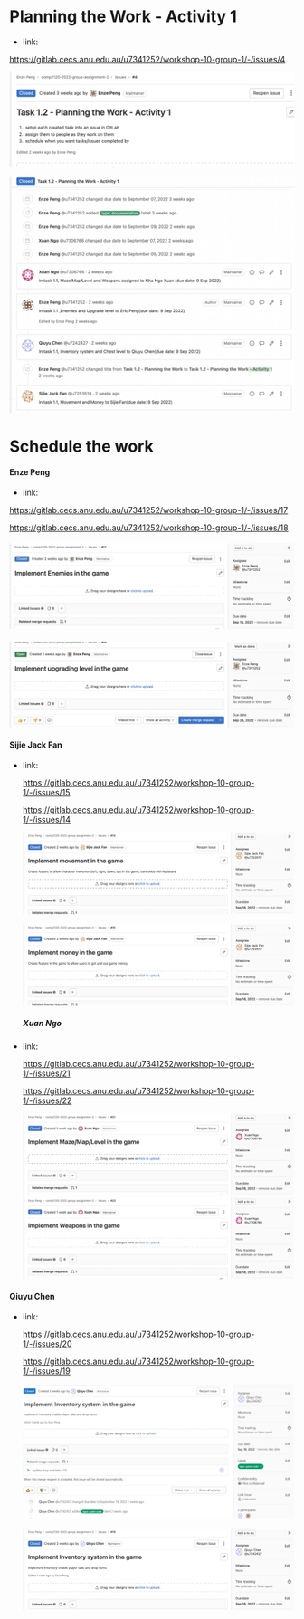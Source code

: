 #### 

# Planning the Work - Activity 1 

- link: 

https://gitlab.cecs.anu.edu.au/u7341252/workshop-10-group-1/-/issues/4 


![image](uploads/cca654ad906f58f10faa519e7370b484/image.png) 

![image](uploads/9d6dc067c7ace0d40dadcc3a8f77896f/image.png)


# Schedule the work

#### Enze Peng

* link:

<https://gitlab.cecs.anu.edu.au/u7341252/workshop-10-group-1/-/issues/17>

<https://gitlab.cecs.anu.edu.au/u7341252/workshop-10-group-1/-/issues/18>


  #### ![image](uploads/6e4f87ce362cae04722458b7fe981973/image.png)

  ![image](uploads/5a969b65c71646e6a6a5c74ac6d8be59/image.png)

#### Sijie Jack Fan

* link: 

  <https://gitlab.cecs.anu.edu.au/u7341252/workshop-10-group-1/-/issues/15>

  <https://gitlab.cecs.anu.edu.au/u7341252/workshop-10-group-1/-/issues/14>


  ![image](uploads/96706e948e07a1fea118a09a262a4818/image.png)

  ![image](uploads/74bfaaa20f783f75ad82a97bfbadcf2e/image.png)

  ##### **<span dir="">Xuan Ngo</span>**

* link:

  <https://gitlab.cecs.anu.edu.au/u7341252/workshop-10-group-1/-/issues/21>

  <https://gitlab.cecs.anu.edu.au/u7341252/workshop-10-group-1/-/issues/22>

  ![image](uploads/ed5c66891c3f2a2c686cb90c26795376/image.png)
![image](uploads/139e074796951916a0ca6ef7b0678bd2/image.png)

#### Qiuyu Chen

* link:

   <https://gitlab.cecs.anu.edu.au/u7341252/workshop-10-group-1/-/issues/20>

   <https://gitlab.cecs.anu.edu.au/u7341252/workshop-10-group-1/-/issues/19>


  ![image](uploads/6a53ad1e8b0ac97e00c6d40f641e24bd/2.png)

  ![image](uploads/baf840cc675cb99937f5d96934d0e072/image.png)